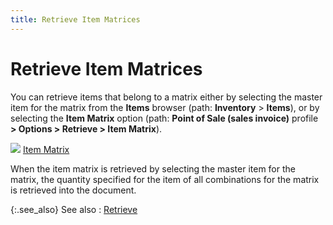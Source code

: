 ```yaml
---
title: Retrieve Item Matrices
---
```


# Retrieve Item Matrices


You can retrieve items that belong to a matrix either by selecting the  master item for the matrix from the **Items**  browser (path: **Inventory** >  **Items**), or by selecting the **Item Matrix** option (path: **Point 
 of Sale (sales invoice)** profile **&gt; 
 Options &gt; Retrieve &gt; Item Matrix**).


![]({{site.pos_baseurl}}/img/lens.gif) [Item Matrix]({{site.mi_chm}}/creating-matrix-group-and-matrix-items/item_matrix.html)


When the item matrix is retrieved by selecting the master item for the  matrix, the quantity specified for the item of all combinations for the  matrix is retrieved into the document.


{:.see_also}
See also
: [Retrieve]({{site.pos_baseurl}}/pos-trans/create-pos-doc/pos-si-profile/options/retrieve_pos_invoice_options.html)
